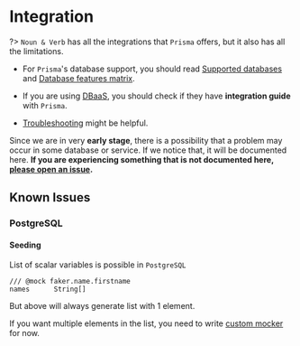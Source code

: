 # Integration

?> `Noun & Verb` has all the integrations that `Prisma` offers, but it also has
all the limitations.

- For `Prisma`'s database support, you should read
  [Supported databases](https://www.prisma.io/docs/reference/database-reference/supported-databases)
  and
  [Database features matrix](https://www.prisma.io/docs/reference/database-reference/database-features).

- If you are using [DBaaS](https://www.ibm.com/cloud/learn/dbaas), you should
  check if they have **integration guide** with `Prisma`.

- [Troubleshooting](guides/troubleshooting.md) might be helpful.

Since we are in very **early stage**, there is a possibility that a problem may
occur in some database or service. If we notice that, it will be documented
here. **If you are experiencing something that is not documented here,
[please open an issue](https://github.com/tufan-io/noun-and-verb-docs).**

## Known Issues

### PostgreSQL

#### Seeding

List of scalar variables is possible in `PostgreSQL`

```prisma
/// @mock faker.name.firstname
names      String[]
```

But above will always generate list with 1 element.

If you want multiple elements in the list, you need to write
[custom mocker](guides/custom-mocker.md) for now.
